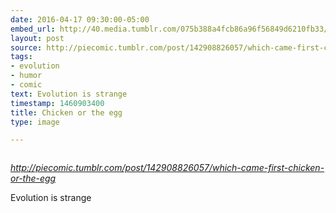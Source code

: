 ```yaml
---
date: 2016-04-17 09:30:00-05:00
embed_url: http://40.media.tumblr.com/075b388a4fcb86a96f56849d6210fb33/tumblr_inline_o5qq4idFVC1qzlc1w_540.jpg
layout: post
source: http://piecomic.tumblr.com/post/142908826057/which-came-first-chicken-or-the-egg
tags:
- evolution
- humor
- comic
text: Evolution is strange
timestamp: 1460903400
title: Chicken or the egg
type: image

---
```

<img src="http://40.media.tumblr.com/075b388a4fcb86a96f56849d6210fb33/tumblr_inline_o5qq4idFVC1qzlc1w_540.jpg" alt="" />

<cite>http://piecomic.tumblr.com/post/142908826057/which-came-first-chicken-or-the-egg</cite>

Evolution is strange